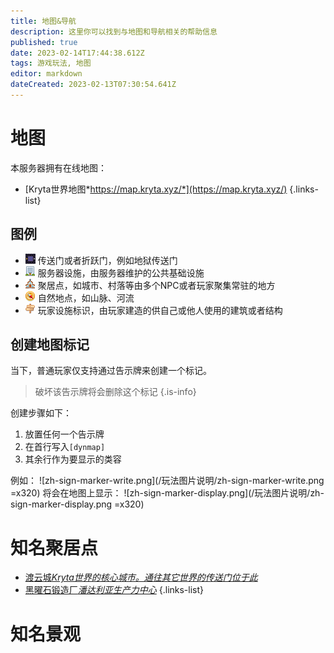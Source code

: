 ```yaml
---
title: 地图&导航
description: 这里你可以找到与地图和导航相关的帮助信息
published: true
date: 2023-02-14T17:44:38.612Z
tags: 游戏玩法, 地图
editor: markdown
dateCreated: 2023-02-13T07:30:54.641Z
---
```


# 地图
本服务器拥有在线地图：
- [Kryta世界地图*https://map.kryta.xyz/*](https://map.kryta.xyz/)
{.links-list}

## 图例
- ![portal.jpg](/玩法图片说明/地图图例/portal.jpg) 传送门或者折跃门，例如地狱传送门
- ![building.jpg](/玩法图片说明/地图图例/building.jpg) 服务器设施，由服务器维护的公共基础设施
- ![church.jpg](/玩法图片说明/地图图例/church.jpg) 聚居点，如城市、村落等由多个NPC或者玩家聚集常驻的地方
- ![compass.jpg](/玩法图片说明/地图图例/compass.jpg) 自然地点，如山脉、河流
- ![sign.jpg](/玩法图片说明/地图图例/sign.jpg) 玩家设施标识，由玩家建造的供自己或他人使用的建筑或者结构

## 创建地图标记
当下，普通玩家仅支持通过告示牌来创建一个标记。

> 破坏该告示牌将会删除这个标记
{.is-info}

创建步骤如下：
1. 放置任何一个告示牌
2. 在首行写入`[dynmap]`
3. 其余行作为要显示的类容

例如：
![zh-sign-marker-write.png](/玩法图片说明/zh-sign-marker-write.png =x320)
将会在地图上显示：
![zh-sign-marker-display.png](/玩法图片说明/zh-sign-marker-display.png =x320)


# 知名聚居点
- [渡云城*Kryta世界的核心城市。通往其它世界的传送门位于此*](/zh/location/du-yun-cheng)
- [黑曜石锻造厂*潘达利亚生产力中心*](/zh/location/heiyaoshiduanzaochang)
{.links-list}
# 知名景观
